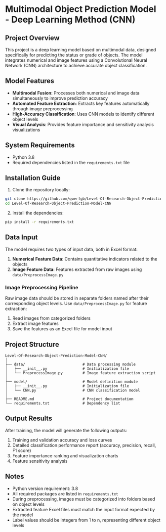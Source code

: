 # Multimodal Object Prediction Model - Deep Learning Method (CNN)

## Project Overview

This project is a deep learning model based on multimodal data, designed specifically for predicting the status or grade of objects. The model integrates numerical and image features using a Convolutional Neural Network (CNN) architecture to achieve accurate object classification.

## Model Features

- **Multimodal Fusion**: Processes both numerical and image data simultaneously to improve prediction accuracy
- **Automated Feature Extraction**: Extracts key features automatically through image preprocessing
- **High-Accuracy Classification**: Uses CNN models to identify different object levels
- **Visual Analysis**: Provides feature importance and sensitivity analysis visualizations

## System Requirements

- Python 3.8
- Required dependencies listed in the `requirements.txt` file

## Installation Guide

1. Clone the repository locally:

```bash
git clone https://github.com/qwerfgb/Level-Of-Research-Object-Prediction-Model-CNN.git
cd Level-Of-Research-Object-Prediction-Model-CNN
```

2. Install the dependencies:

```bash
pip install -r requirements.txt
```

## Data Input

The model requires two types of input data, both in Excel format:

1. **Numerical Feature Data**: Contains quantitative indicators related to the objects
2. **Image Feature Data**: Features extracted from raw images using `data/PreprocessImage.py`

### Image Preprocessing Pipeline

Raw image data should be stored in separate folders named after their corresponding object levels. Use `data/PreprocessImage.py` for feature extraction:

1. Read images from categorized folders
2. Extract image features
3. Save the features as an Excel file for model input

## Project Structure

```
Level-Of-Research-Object-Prediction-Model-CNN/
│
├── data/                          # Data processing module
│   ├── __init__.py                # Initialization file
│   └── PreprocessImage.py         # Image feature extraction script
│
├── model/                         # Model definition module
│   ├── __init__.py                # Initialization file
│   └── CNN.py                     # CNN classification model
│
├── README.md                      # Project documentation
└── requirements.txt               # Dependency list
```

## Output Results

After training, the model will generate the following outputs:

1. Training and validation accuracy and loss curves
2. Detailed classification performance report (accuracy, precision, recall, F1 score)
3. Feature importance ranking and visualization charts
4. Feature sensitivity analysis

## Notes

- Python version requirement: 3.8
- All required packages are listed in `requirements.txt`
- During preprocessing, images must be categorized into folders based on object levels
- Extracted feature Excel files must match the input format expected by the model
- Label values should be integers from 1 to n, representing different object levels
